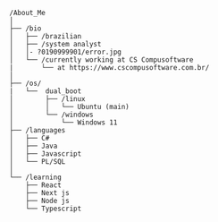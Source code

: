 <table>
  <tr>


    /About_Me
    │
    ├── /bio
    │   ├── /brazilian
    │   ├── /system analyst
    │   │- ?0190999901/error.jpg   
    │   └── /currently working at CS Compusoftware
    |       └── at https://www.cscompusoftware.com.br/
    │
    ├── /os/
    |   └──  dual_boot
    │        ├── /linux
    │        │   └── Ubuntu (main)
    │        └── /windows
    │            └── Windows 11
    ├── /languages
    │   ├── C#
    │   ├── Java
    │   ├── Javascript
    │   └── PL/SQL
    │
    └── /learning
        ├── React
        ├── Next js 
        ├── Node js 
        └── Typescript
  
  </tr>
</tr>
</table>
